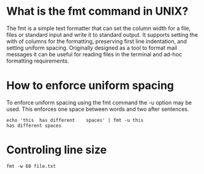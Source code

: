 # What is the fmt command in UNIX?

The fmt is a simple text formatter that can set the column
width for a file, files or standard input and write it to
standard output. It supports setting the with of columns
for the formatting, preserving first line indentation,
and setting uniform spacing. Originally designed as a tool
to format mail messages it can be useful for reading files
in the terminal and ad-hoc formatting requirements.


# How to enforce uniform spacing

To enforce uniform spacing using the fmt command the -u
option may be used. This enforces one space between words
and two after sentences.

    echo 'this  has different    spaces' | fmt -u this
    has different spaces

# Controling line size

    fmt -w 60 file.txt
